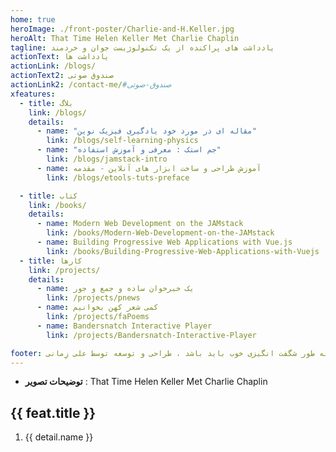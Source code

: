 ```yaml
---
home: true
heroImage: ./front-poster/Charlie-and-H.Keller.jpg
heroAlt: That Time Helen Keller Met Charlie Chaplin
tagline: یادداشت های پراکنده از یک تکنولوژیست جوان و خردمند
actionText: یادداشت ها
actionLink: /blogs/
actionText2: صندوق صوتی
actionLink2: /contact-me/#صندوق-صوتی
xfeatures:
  - title: بلاگ
    link: /blogs/
    details:
      - name: "مقاله ای در مورد خود یادگیری فیزیک نوین"
        link: /blogs/self-learning-physics
      - name: "جم استک : معرفی و آموزش استفاده"
        link: /blogs/jamstack-intro
      - name: آموزش طراحی و ساخت ابزار های آنلاین - مقدمه
        link: /blogs/etools-tuts-preface

  - title: کتاب
    link: /books/
    details:
      - name: Modern Web Development on the JAMstack
        link: /books/Modern-Web-Development-on-the-JAMstack
      - name: Building Progressive Web Applications with Vue.js
        link: /books/Building-Progressive-Web-Applications-with-Vuejs
  - title: کارها
    link: /projects/
    details:
      - name: یک خبرخوان ساده و جمع و جور
        link: /projects/pnews
      - name: کمی شعر کهن بخوانیم
        link: /projects/faPoems
      - name: Bandersnatch Interactive Player
        link: /projects/Bandersnatch-Interactive-Player

footer: همه چیز به طور شگفت انگیزی خوب باید باشد ، طراحی و توسعه توسط علی زِمانی ❤️
---
```


- **توضیحات تصویر** : That Time Helen Keller Met Charlie Chaplin

<div class="features">
  <div class="feature" v-for="feat in $page.frontmatter.xfeatures">
    <h2 ><a v-bind:href="feat.link">{{ feat.title }}</a></h2>
    <ol >
      <li v-for="detail in feat.details" >
        <a v-bind:href="detail.link"> 
        <p>{{  detail.name }} </p>
      </a>
    </li>
    </ol>
  </div>
</div>
